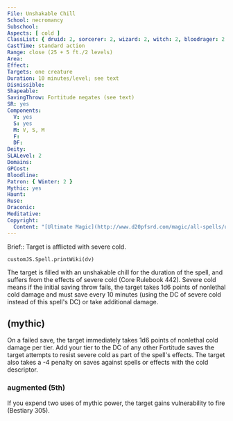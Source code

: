 ```yaml
---
File: Unshakable Chill
School: necromancy
Subschool: 
Aspects: [ cold ]
ClassList: { druid: 2, sorcerer: 2, wizard: 2, witch: 2, bloodrager: 2 }
CastTime: standard action
Range: close (25 + 5 ft./2 levels)
Area: 
Effect: 
Targets: one creature
Duration: 10 minutes/level; see text
Dismissible: 
Shapeable: 
SavingThrow: Fortitude negates (see text)
SR: yes
Components:
  V: yes
  S: yes
  M: V, S, M
  F: 
  DF: 
Deity: 
SLALevel: 2
Domains: 
GPCost: 
Bloodline: 
Patron: { Winter: 2 }
Mythic: yes
Haunt: 
Ruse: 
Draconic: 
Meditative: 
Copyright:
  Content: "[Ultimate Magic](http://www.d20pfsrd.com/magic/all-spells/u/unshakable-chill)"
---
```

Brief:: Target is afflicted with severe cold.

```dataviewjs
customJS.Spell.printWiki(dv)
```

The target is filled with an unshakable chill for the duration of the spell, and suffers from the effects of severe cold (Core Rulebook 442). Severe cold means if the initial saving throw fails, the target takes 1d6 points of nonlethal cold damage and must save every 10 minutes (using the DC of severe cold instead of this spell's DC) or take additional damage.


## (mythic)

On a failed save, the target immediately takes 1d6 points of nonlethal cold damage per tier. Add your tier to the DC of any other Fortitude saves the target attempts to resist severe cold as part of the spell's effects. The target also takes a -4 penalty on saves against spells or effects with the cold descriptor.


### augmented (5th)

If you expend two uses of mythic power, the target gains vulnerability to fire (Bestiary 305).
